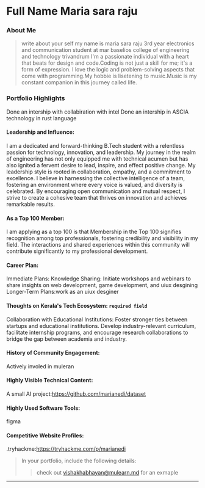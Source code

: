 # Full Name Maria sara raju

### About Me

> write about your self my name is maria sara raju 3rd year electronics and communication student at mar baselios college of engineering and technology trivandrum  I'm a passionate individual with a heart that beats for design and code.Coding is not just a skill for me; it's a form of expression. I love the logic and problem-solving aspects that come with programming.My hobbie is lisetening to music.Music is my constant companion in this journey called life.


### Portfolio Highlights
Done an intership with collabiration with intel 
Done an intership in ASCIA technology in rust language





#### Leadership and Influence: 
I am a dedicated and forward-thinking B.Tech student with a relentless passion for technology, innovation, and leadership. My journey in the realm of engineering has not only equipped me with technical acumen but has also ignited a fervent desire to lead, inspire, and effect positive change.
My leadership style is rooted in collaboration, empathy, and a commitment to excellence. I believe in harnessing the collective intelligence of a team, fostering an environment where every voice is valued, and diversity is celebrated. By encouraging open communication and mutual respect, I strive to create a cohesive team that thrives on innovation and achieves remarkable results.

#### As a Top 100 Member: 
I am applying as a top 100 is that Membership in the Top 100 signifies recognition among top professionals, fostering credibility and visibility in my field. The interactions and shared experiences within this community will contribute significantly to my professional development.
#### Career Plan: 
Immediate Plans: Knowledge Sharing: Initiate workshops and webinars to share insights on web development, game development, and uiux desgining
  Longer-Term Plans:work as an uiux desginer
#### Thoughts on Kerala's Tech Ecosystem: `required field`
Collaboration with Educational Institutions: Foster stronger ties between startups and educational institutions. Develop industry-relevant curriculum, facilitate internship programs, and encourage research collaborations to bridge the gap between academia and industry.

#### History of Community Engagement:
Actively involed in muleran 
#### Highly Visible Technical Content:
A small AI project:https://github.com/marianedi/dataset

#### Highly Used Software Tools:

figma
#### Competitive Website Profiles:

.tryhackme:https://tryhackme.com/p/marianedi




> In your portfolio, include the following details:
>> check out [vishakhabhayan@mulearn.md](./profile/vishakhabhayan@mulearn.md) for an exmaple

---

